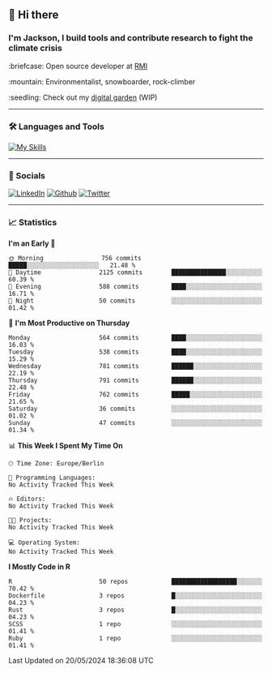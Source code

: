## :wave: Hi there
### I'm Jackson, I build tools and contribute research to fight the climate crisis
<p> :briefcase: Open source developer at <a href="https://rmi.org/" alt="RMI">RMI</a></p>
<p> :mountain: Environmentalist, snowboarder, rock-climber</p>
<p> :seedling: Check out my <a href="https://jdhoffa.github.io/" alt="digital garden">digital garden</a> (WIP) </p>

---

### :hammer_and_wrench: Languages and Tools

[![My Skills](https://skillicons.dev/icons?i=r,python,rust,js,html,css,postgresql,neovim,azure,docker,git&perline=6&theme=dark)](https://skillicons.dev)

---

### :iphone: Socials

[![LinkedIn](https://skillicons.dev/icons?i=linkedin&theme=dark)](https://www.linkedin.com/in/jackson-hoffart/) 
[![Github](https://skillicons.dev/icons?i=github&theme=dark)](https://github.com/jdhoffa) 
[![Twitter](https://skillicons.dev/icons?i=twitter&theme=dark)](https://twitter.com/jdhoffart) 

---

### :chart_with_upwards_trend: Statistics

 
<!--START_SECTION:waka-->
**I'm an Early 🐤** 

```text
🌞 Morning                756 commits         █████░░░░░░░░░░░░░░░░░░░░   21.48 % 
🌆 Daytime                2125 commits        ███████████████░░░░░░░░░░   60.39 % 
🌃 Evening                588 commits         ████░░░░░░░░░░░░░░░░░░░░░   16.71 % 
🌙 Night                  50 commits          ░░░░░░░░░░░░░░░░░░░░░░░░░   01.42 % 
```
📅 **I'm Most Productive on Thursday** 

```text
Monday                   564 commits         ████░░░░░░░░░░░░░░░░░░░░░   16.03 % 
Tuesday                  538 commits         ████░░░░░░░░░░░░░░░░░░░░░   15.29 % 
Wednesday                781 commits         ██████░░░░░░░░░░░░░░░░░░░   22.19 % 
Thursday                 791 commits         ██████░░░░░░░░░░░░░░░░░░░   22.48 % 
Friday                   762 commits         █████░░░░░░░░░░░░░░░░░░░░   21.65 % 
Saturday                 36 commits          ░░░░░░░░░░░░░░░░░░░░░░░░░   01.02 % 
Sunday                   47 commits          ░░░░░░░░░░░░░░░░░░░░░░░░░   01.34 % 
```


📊 **This Week I Spent My Time On** 

```text
🕑︎ Time Zone: Europe/Berlin

💬 Programming Languages: 
No Activity Tracked This Week

🔥 Editors: 
No Activity Tracked This Week

🐱‍💻 Projects: 
No Activity Tracked This Week

💻 Operating System: 
No Activity Tracked This Week
```

**I Mostly Code in R** 

```text
R                        50 repos            ██████████████████░░░░░░░   70.42 % 
Dockerfile               3 repos             █░░░░░░░░░░░░░░░░░░░░░░░░   04.23 % 
Rust                     3 repos             █░░░░░░░░░░░░░░░░░░░░░░░░   04.23 % 
SCSS                     1 repo              ░░░░░░░░░░░░░░░░░░░░░░░░░   01.41 % 
Ruby                     1 repo              ░░░░░░░░░░░░░░░░░░░░░░░░░   01.41 % 
```




 Last Updated on 20/05/2024 18:36:08 UTC
<!--END_SECTION:waka-->
